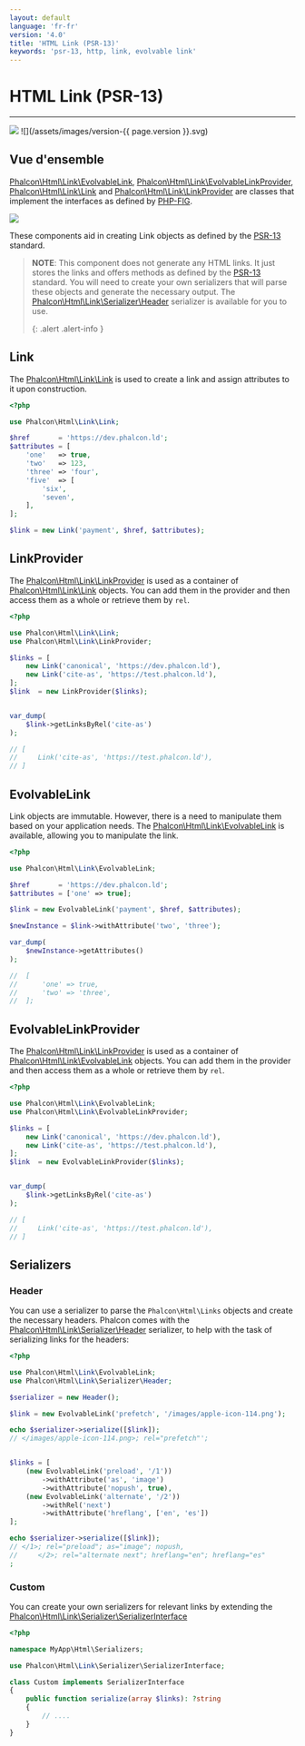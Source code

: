 ```yaml
---
layout: default
language: 'fr-fr'
version: '4.0'
title: 'HTML Link (PSR-13)'
keywords: 'psr-13, http, link, evolvable link'
---
```


# HTML Link (PSR-13)
- - -
![](/assets/images/document-status-stable-success.svg) ![](/assets/images/version-{{ page.version }}.svg)

## Vue d'ensemble
[Phalcon\Html\Link\EvolvableLink](api/phalcon_html#html-link-evolvablelink), [Phalcon\Html\Link\EvolvableLinkProvider](api/phalcon_html#html-link-evolvablelinkprovider), [Phalcon\Html\Link\Link](api/phalcon_html#html-link-link) and [Phalcon\Html\Link\LinkProvider](api/phalcon_html#html-link-linkprovider) are classes that implement the interfaces as defined by [PHP-FIG](https://www.php-fig.org/).

![](/assets/images/implements-psr--13-blue.svg)

These components aid in creating Link objects as defined by the [PSR-13](https://www.php-fig.org/psr/psr-13/) standard.

> **NOTE**: This component does not generate any HTML links. It just stores the links and offers methods as defined by the [PSR-13](https://www.php-fig.org/psr/psr-13/) standard. You will need to create your own serializers that will parse these objects and generate the necessary output. The [Phalcon\Html\Link\Serializer\Header](api/phalcon_html#html-link-serializer-header) serializer is available for you to use. 
> 
> {: .alert .alert-info }

## Link
The [Phalcon\Html\Link\Link](api/phalcon_html#html-link-link) is used to create a link and assign attributes to it upon construction.

```php
<?php

use Phalcon\Html\Link\Link;

$href       = 'https://dev.phalcon.ld';
$attributes = [
    'one'   => true,
    'two'   => 123,
    'three' => 'four',
    'five'  => [
        'six',
        'seven',
    ],
];

$link = new Link('payment', $href, $attributes);
```

## LinkProvider
The [Phalcon\Html\Link\LinkProvider](api/phalcon_html#html-link-linkprovider) is used as a container of [Phalcon\Html\Link\Link](api/phalcon_html#html-link-link) objects. You can add them in the provider and then access them as a whole or retrieve them by `rel`.

```php
<?php

use Phalcon\Html\Link\Link;
use Phalcon\Html\Link\LinkProvider;

$links = [
    new Link('canonical', 'https://dev.phalcon.ld'),
    new Link('cite-as', 'https://test.phalcon.ld'),
];
$link  = new LinkProvider($links);


var_dump(
    $link->getLinksByRel('cite-as')
);

// [
//     Link('cite-as', 'https://test.phalcon.ld'),
// ]
```

## EvolvableLink
Link objects are immutable. However, there is a need to manipulate them based on your application needs. The [Phalcon\Html\Link\EvolvableLink](api/phalcon_html#html-link-evolvablelink) is available, allowing you to manipulate the link.

```php
<?php

use Phalcon\Html\Link\EvolvableLink;

$href       = 'https://dev.phalcon.ld';
$attributes = ['one' => true];

$link = new EvolvableLink('payment', $href, $attributes);

$newInstance = $link->withAttribute('two', 'three');

var_dump(
    $newInstance->getAttributes()
);

//  [
//      'one' => true,
//      'two' => 'three',
//  ];
```

## EvolvableLinkProvider
The [Phalcon\Html\Link\LinkProvider](api/phalcon_html#html-link-linkprovider) is used as a container of [Phalcon\Html\Link\EvolvableLink](api/phalcon_html#html-link-evolvablelink) objects. You can add them in the provider and then access them as a whole or retrieve them by `rel`.

```php
<?php

use Phalcon\Html\Link\EvolvableLink;
use Phalcon\Html\Link\EvolvableLinkProvider;

$links = [
    new Link('canonical', 'https://dev.phalcon.ld'),
    new Link('cite-as', 'https://test.phalcon.ld'),
];
$link  = new EvolvableLinkProvider($links);


var_dump(
    $link->getLinksByRel('cite-as')
);

// [
//     Link('cite-as', 'https://test.phalcon.ld'),
// ]
```

## Serializers
### Header
You can use a serializer to parse the `Phalcon\Html\Links` objects and create the necessary headers. Phalcon comes with the [Phalcon\Html\Link\Serializer\Header](api/phalcon_html#html-link-serializer-header) serializer, to help with the task of serializing links for the headers:

```php
<?php

use Phalcon\Html\Link\EvolvableLink;
use Phalcon\Html\Link\Serializer\Header;

$serializer = new Header();

$link = new EvolvableLink('prefetch', '/images/apple-icon-114.png');

echo $serializer->serialize([$link]);
// </images/apple-icon-114.png>; rel="prefetch"';


$links = [
    (new EvolvableLink('preload', '/1'))
        ->withAttribute('as', 'image')
        ->withAttribute('nopush', true),
    (new EvolvableLink('alternate', '/2'))
        ->withRel('next')
        ->withAttribute('hreflang', ['en', 'es'])
];

echo $serializer->serialize([$link]);
// </1>; rel="preload"; as="image"; nopush,
//     </2>; rel="alternate next"; hreflang="en"; hreflang="es"
;
```

### Custom
You can create your own serializers for relevant links by extending the [Phalcon\Html\Link\Serializer\SerializerInterface](api/phalcon_html#html-link-serializer-serializerinterface)

```php
<?php

namespace MyApp\Html\Serializers;

use Phalcon\Html\Link\Serializer\SerializerInterface;

class Custom implements SerializerInterface 
{
    public function serialize(array $links): ?string
    {
        // ....
    }
}
```
